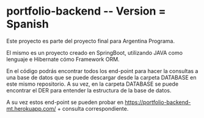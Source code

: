 # portfolio-backend -- Version = Spanish

Este proyecto es parte del proyecto final para Argentina Programa.

El mismo es un proyecto creado en SpringBoot, utilizando JAVA como lenguaje e Hibernate cómo Framework ORM.

En el código podrás encontrar todos los end-point para hacer la consultas a una base de datos que se puede descargar desde la carpeta DATABASE en este mismo repositorio.
A su vez, en la carpeta DATABASE se puede encontrar el DER para entender la estructura de la base de datos.

A su vez estos end-point se pueden probar en https://portfolio-backend-mt.herokuapp.com/ + consulta correspondiente.


